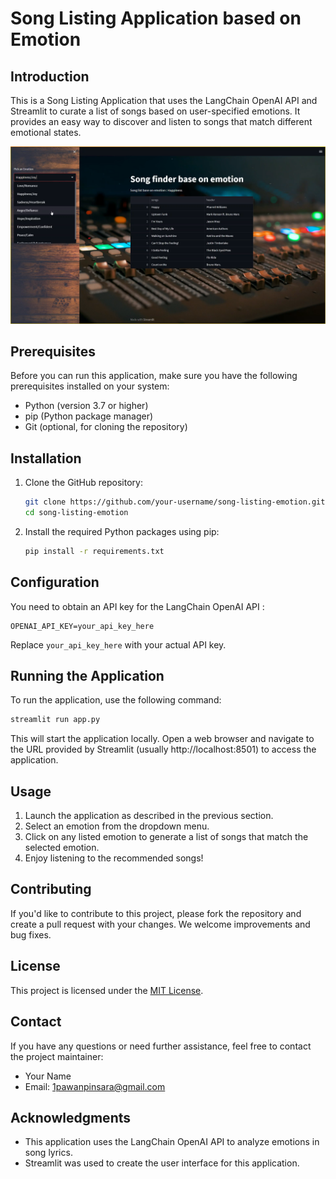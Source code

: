 # Song Listing Application based on Emotion

## Introduction

This is a Song Listing Application that uses the LangChain OpenAI API and Streamlit to curate a list of songs based on user-specified emotions. It provides an easy way to discover and listen to songs that match different emotional states.

![Application Screenshot](screenshot.png)

## Prerequisites

Before you can run this application, make sure you have the following prerequisites installed on your system:

- Python (version 3.7 or higher)
- pip (Python package manager)
- Git (optional, for cloning the repository)

## Installation

1. Clone the GitHub repository:

   ```bash
   git clone https://github.com/your-username/song-listing-emotion.git
   cd song-listing-emotion
   ```

2. Install the required Python packages using pip:

   ```bash
   pip install -r requirements.txt
   ```

## Configuration

You need to obtain an API key for the LangChain OpenAI API :

```
OPENAI_API_KEY=your_api_key_here
```

Replace `your_api_key_here` with your actual API key.

## Running the Application

To run the application, use the following command:

```bash
streamlit run app.py
```

This will start the application locally. Open a web browser and navigate to the URL provided by Streamlit (usually http://localhost:8501) to access the application.

## Usage

1. Launch the application as described in the previous section.
2. Select an emotion from the dropdown menu.
3. Click on any listed emotion to generate a list of songs that match the selected emotion.
4. Enjoy listening to the recommended songs!

## Contributing

If you'd like to contribute to this project, please fork the repository and create a pull request with your changes. We welcome improvements and bug fixes.

## License

This project is licensed under the [MIT License](LICENSE).

## Contact

If you have any questions or need further assistance, feel free to contact the project maintainer:

- Your Name
- Email: 1pawanpinsara@gmail.com
## Acknowledgments

- This application uses the LangChain OpenAI API to analyze emotions in song lyrics.
- Streamlit was used to create the user interface for this application.

